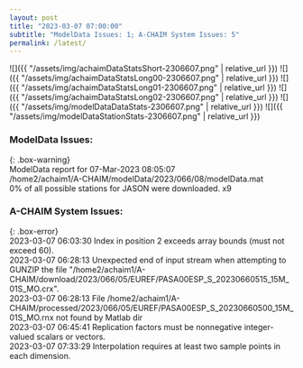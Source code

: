 ```yaml
---
layout: post
title: "2023-03-07 07:00:00"
subtitle: "ModelData Issues: 1; A-CHAIM System Issues: 5"
permalink: /latest/
---
```


![]({{ "/assets/img/achaimDataStatsShort-2306607.png" | relative_url }})
![]({{ "/assets/img/achaimDataStatsLong00-2306607.png" | relative_url }})
![]({{ "/assets/img/achaimDataStatsLong01-2306607.png" | relative_url }})
![]({{ "/assets/img/achaimDataStatsLong02-2306607.png" | relative_url }})
![]({{ "/assets/img/modelDataDataStats-2306607.png" | relative_url }})
![]({{ "/assets/img/modelDataStationStats-2306607.png" | relative_url }})

### ModelData Issues:  
  
{: .box-warning}  
 ModelData report for 07-Mar-2023 08:05:07   
 /home2/achaim1/A-CHAIM/modelData/2023/066/08/modelData.mat   
 0% of all possible stations for JASON were downloaded. x9   
  
### A-CHAIM System Issues:  
  
{: .box-error}  
2023-03-07 06:03:30 Index in position 2 exceeds array bounds (must not exceed 60).  
2023-03-07 06:28:13 Unexpected end of input stream when attempting to GUNZIP the file "/home2/achaim1/A-CHAIM/download/2023/066/05/EUREF/PASA00ESP_S_20230660515_15M_01S_MO.crx".  
2023-03-07 06:28:13 File /home2/achaim1/A-CHAIM/processed/2023/066/05/EUREF/PASA00ESP_S_20230660500_15M_01S_MO.rnx not found by Matlab dir  
2023-03-07 06:45:41 Replication factors must be nonnegative integer-valued scalars or vectors.  
2023-03-07 07:33:29 Interpolation requires at least two sample points in each dimension.  
